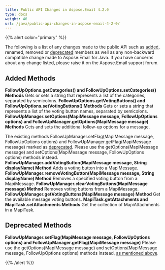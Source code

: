 ```yaml
---
title: Public API Changes in Aspose.Email 4.2.0
type: docs
weight: 40
url: /java/public-api-changes-in-aspose-email-4-2-0/
---
```


{{% alert color="primary" %}} 

The following is a list of any changes made to the public API such as [added](/java/public-api-changes-in-aspose-email-4-2-0/), renamed, removed or [deprecated](/java/public-api-changes-in-aspose-email-4-2-0/) members as well as any non-backward compatible change made to Aspose.Email for Java. If you have concerns about any change listed, please raise it on the Aspose.Email support forum.
## **Added Methods**
**FollowUpOptions.getCategories() and FollowUpOptions.setCategories() Methods**
Gets or sets a string that represents a list of the categories, separated by semicolons.
**FollowUpOptions.getVotingButtons() and FollowUpOptions.setVotingButtons() Methods**
Gets or sets a string that represents a list of the voting button names, separated by semicolons.
**FollowUpManager.setOptions(MapiMessage message, FollowUpOptions options) and FollowUpManager.getOptions(MapiMessage message) Methods**
Gets and sets the additional follow-up options for a message. 

The existing methods FollowUpManager.setFlag(MapiMessage message, FollowUpOptions options) and FollowUpManager.getFlag(MapiMessage message) marked as [deprecated](/java/public-api-changes-in-aspose-email-4-2-0/).
Please use the getOptions(MapiMessage message) and setOptions(MapiMessage message, FollowUpOptions options) methods instead.
**FollowUpManager.addVotingButton(MapiMessage message, String displayName) Method**
Adds a voting button into a MapiMessage.
**FollowUpManager.removeVotingButton(MapiMessage message, String displayName) Method**
Removes a specified voting button from a MapiMessage.
**FollowUpManager.clearVotingButtons(MapiMessage message) Method**
Removes voting buttons from a MapiMessage.
**FollowUpManager.getVotingButtons(MapiMessage message) Method**
Get the available message voting buttons.
**MapiTask.getAttachments and MapiTask.setAttachments Methods**
Get the collection of MapiAttachments in a MapiTask.
## **Deprecated Methods**
**FollowUpManager.setFlag(MapiMessage message, FollowUpOptions options) and FollowUpManager.getFlag(MapiMessage message)**
Please use the getOptions(MapiMessage message) and setOptions(MapiMessage message, FollowUpOptions options) methods instead, [as mentioned above](/java/public-api-changes-in-aspose-email-4-2-0/).

{{% /alert %}}

